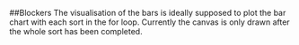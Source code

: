 ##Blockers
The visualisation of the bars is ideally supposed to plot the bar chart with each sort in the for loop. Currently the canvas is only drawn after the whole sort has been completed.